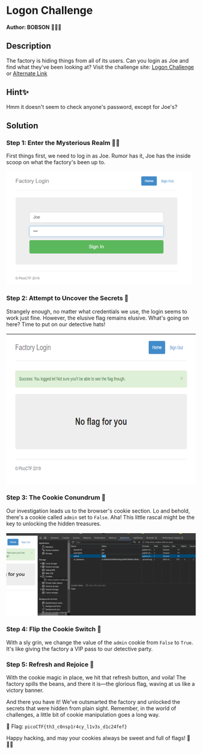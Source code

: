 # Logon Challenge

**Author: BOBSON** 🕵️‍♂️🍪

## Description

The factory is hiding things from all of its users. Can you login as Joe and find what they've been looking at?
Visit the challenge site: [Logon Challenge](https://jupiter.challenges.picoctf.org/problem/13594/) or [Alternate Link](http://jupiter.challenges.picoctf.org:13594)

## Hint✨

Hmm it doesn't seem to check anyone's password, except for Joe's?

## Solution

### Step 1: Enter the Mysterious Realm 🕵️‍♂️

First things first, we need to log in as Joe. Rumor has it, Joe has the inside scoop on what the factory's been up to.<br><br>
<img src="https://github.com/emareeeb/picoCTF-writeups/blob/main/Web_Exploitation/logon/logon-home.png?raw=true" alt="logon-home.png" height=300>

### Step 2: Attempt to Uncover the Secrets 🤨

Strangely enough, no matter what credentials we use, the login seems to work just fine. However, the elusive flag remains elusive. What's going on here? Time to put on our detective hats!<br>
<br>
<img src="https://github.com/emareeeb/picoCTF-writeups/blob/main/Web_Exploitation/logon/logon-login.png?raw=true" alt="login-page.png" height=400>
### Step 3: The Cookie Conundrum 🍪

Our investigation leads us to the browser's cookie section. Lo and behold, there's a cookie called `admin` set to `False`. Aha! This little rascal might be the key to unlocking the hidden treasures.<br><br>
<img src="https://github.com/emareeeb/picoCTF-writeups/blob/main/Web_Exploitation/logon/cookie-inspection.png?raw=true">

### Step 4: Flip the Cookie Switch 🔄

With a sly grin, we change the value of the `admin` cookie from `False` to `True`. It's like giving the factory a VIP pass to our detective party.

### Step 5: Refresh and Rejoice 🎉

With the cookie magic in place, we hit that refresh button, and voila! The factory spills the beans, and there it is—the glorious flag, waving at us like a victory banner.

And there you have it! We've outsmarted the factory and unlocked the secrets that were hidden from plain sight. Remember, in the world of challenges, a little bit of cookie manipulation goes a long way.

🚩 Flag: `picoCTF{th3_c0nsp1r4cy_l1v3s_d1c24fef}`

Happy hacking, and may your cookies always be sweet and full of flags! 🍪🕵️‍♂️
